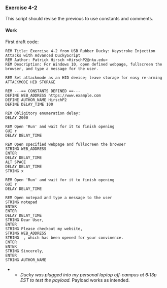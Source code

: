 ### Exercise 4-2
This script should revise the previous to use constants and comments.
#### Work
First draft code:
```DuckyScript
REM Title: Exercise 4-2 from USB Rubber Ducky: Keystroke Injection Attacks with Advanced DuckyScript
REM Author: Patrick Hirsch <HirschP2@nku.edu>
REM Description: For Windows 10, open defined webpage, fullscreen the browser, and type a message for the user.

REM Set attackmode as an HID device; leave storage for easy re-arming
ATTACKMODE HID STORAGE

REM ---== CONSTANTS DEFINED ==---
DEFINE WEB_ADDRESS https://www.example.com
DEFINE AUTHOR_NAME HirschP2
DEFINE DELAY_TIME 100

REM Obligitory enumeration delay:
DELAY 2000

REM Open 'Run' and wait for it to finish opening
GUI r
DELAY DELAY_TIME

REM Open specified webpage and fullscreen the browser
STRING WEB_ADDRESS
ENTER
DELAY DELAY_TIME
ALT SPACE
DELAY DELAY_TIME
STRING x

REM Open 'Run' and wait for it to finish opening
GUI r
DELAY DELAY_TIME

REM Open notepad and type a message to the user
STRING notepad
ENTER
ENTER
DELAY DELAY_TIME
STRING Dear User,
ENTER
STRING Please checkout my website, 
STRING WEB_ADDRESS
STRING  , which has been opened for your convinence.
ENTER
ENTER
STRING Sincerely,
ENTER
STRING AUTHOR_NAME
```
* * *Ducky was plugged into my personal laptop off-campus at 6:13p EST to test the payload.*
Payload works as intended.